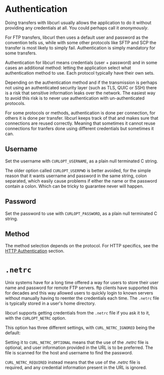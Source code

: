 # Authentication

Doing transfers with libcurl usually allows the application to do it without
providing any credentials at all. You could perhaps call it *anonymously*.

For FTP transfers, libcurl then uses a default user and password as the
convention tells us, while with some other protocols like SFTP and SCP the
transfer is most likely to simply fail. Authentication is simply mandatory for
some transfers.

Authentication for libcurl means credentials (user + password) and in some
cases an additional method: letting the application select what authentication
method to use. Each protocol typically have their own sets.

Depending on the authentication method and if the transmission is perhaps not
using an authenticated security layer (such as TLS, QUIC or SSH) there is a
risk that sensitive information leaks over the network. The easiest way to
avoid this risk is to never use authentication with un-authenticated
protocols.

For some protocols or methods, authentication is done per connection, for
others it is done per transfer. libcurl keeps track of that and makes sure
that connections are reused correctly. Meaning that sometimes it cannot reuse
connections for tranfers done using different credentials but sometimes it
can.

## Username

Set the username with `CURLOPT_USERNAME`, as a plain null terminated C string.

The older option called `CURLOPT_USERPWD` is better avoided, for the simple
reason that it wants username and password in the same string, colon
separated, which easily cause problems if either the name or the password
contain a colon. Which can be tricky to guarantee never will happen.

## Password

Set the password to use with `CURLOPT_PASSWORD`, as a plain null terminated C
string.

## Method

The method selection depends on the protocol. For HTTP specifics, see the
[HTTP Authentication](../libcurl-http/auth.md) section.

# `.netrc`

Unix systems have for a long time offered a way for users to store their user
name and password for remote FTP servers. ftp clients have supported this for
decades and this way allowed users to quickly login to known servers without
manually having to reenter the credentials each time. The `.netrc` file is
typically stored in a user's home directory.

libcurl supports getting credentials from the `.netrc` file if you ask it to
it, with the `CURLOPT_NETRC` option.

This option has three different settings, with `CURL_NETRC_IGNORED` being the
default:

Setting it to `CURL_NETRC_OPTIONAL` means that the use of the *.netrc* file is
optional, and user information provided in the URL is to be preferred. The
file is scanned for the host and username to find the password.

`CURL_NETRC_REQUIRED` instead means that the use of the *.netrc* file is
required, and any credential information present in the URL is ignored.
